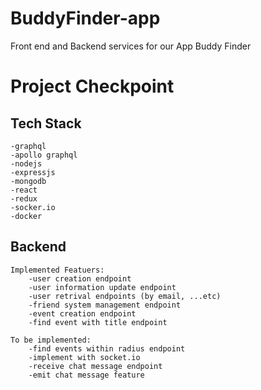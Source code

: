 # BuddyFinder-app
Front end and Backend services for our App Buddy Finder

# Project Checkpoint

## Tech Stack
    -graphql
    -apollo graphql
    -nodejs
    -expressjs
    -mongodb
    -react
    -redux
    -socker.io
    -docker

## Backend
    Implemented Featuers:
        -user creation endpoint
        -user information update endpoint
        -user retrival endpoints (by email, ...etc)
        -friend system management endpoint
        -event creation endpoint
        -find event with title endpoint
        
    To be implemented:
        -find events within radius endpoint
        -implement with socket.io
        -receive chat message endpoint
        -emit chat message feature
        